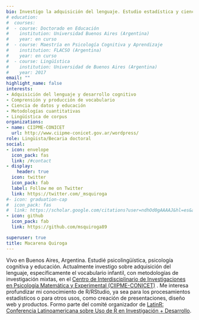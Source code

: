 ```yaml
---
bio: Investigo la adquisición del lenguaje. Estudio estadística y ciencia de datos con R/Rstudio.
# education:
#  courses:
#  - course: Doctorado en Educación
#    institution: Universidad Buenos Aires (Argentina)
#    year: en curso
#  - course: Maestría en Psicología Cognitiva y Aprendizaje
#    institution: FLACSO (Argentina)
#    year: en curso
#  - course: Lingüística
#    institution: Universidad de Buenos Aires (Argentina)
#    year: 2017
email: ""
highlight_name: false
interests:
- Adquisición del lenguaje y desarrollo cognitivo
- Comprensión y producción de vocabulario
- Ciencia de datos y educación
- Metodologías cuantitativas
- Lingüística de corpus
organizations:
- name: CIIPME-CONICET
  url: http://www.ciipme-conicet.gov.ar/wordpress/
role: Lingüista/Becaria doctoral
social:
- icon: envelope
  icon_pack: fas
  link: /#contact
- display:
    header: true
  icon: twitter
  icon_pack: fab
  label: Follow me on Twitter
  link: https://twitter.com/_msquiroga
#- icon: graduation-cap
#  icon_pack: fas
#  link: https://scholar.google.com/citations?user=ndhOd0gAAAAJ&hl=es&authuser=1
- icon: github
  icon_pack: fab
  link: https://github.com/msquiroga89

superuser: true
title: Macarena Quiroga
---
```


Vivo en Buenos Aires, Argentina. Estudié psicolingüística, psicología cognitiva y educación. Actualmente investigo sobre adquisición del lenguaje, específicamente el vocabulario infantil, con metodologías de investigación mixtas, en el [Centro de Interdisciplinario de Investigaciones en Psicología Matemática y Experimental (CIIPME-CONICET)](http://www.ciipme-conicet.gov.ar/wordpress/) . Me interesa profundizar mi conocimiento de R/RStudio, ya sea para los procesamientos estadísticos o para otros usos, como creación de presentaciones, diseño web y productos. Formo parte del comité organizador de [LatinR: Conferencia Latinoamericana sobre Uso de R en Investigación + Desarrollo](https://latin-r.com/).
